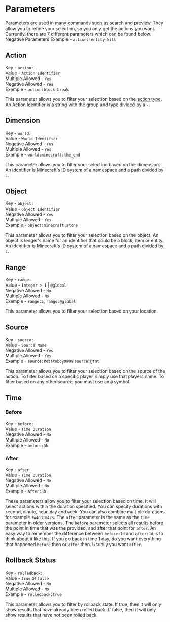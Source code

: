 # Parameters
Parameters are used in many commands such as [search](commands/search.md) and [preview](commands/preview.md).
They allow you to refine your selection, so you only get the actions you want.
Currently, there are 7 different parameters which can be found below.
Negative Parameters Example - `action:!entity-kill`

## Action
Key - `action:`  
Value - `Action Identifier`  
Multiple Allowed - `Yes`  
Negative Allowed - `Yes`    
Example - `action:block-break`

This parameter allows you to filter your selection based on the [action type](actions.md).
An Action Identifier is a string with the group and type divided by a `-`.

## Dimension
Key - `world:`  
Value - `World Identifier`  
Negative Allowed - `Yes`  
Multiple Allowed - `Yes`  
Example - `world:minecraft:the_end`

This parameter allows you to filter your selection based on the dimension.
An identifier is Minecraft's ID system of a namespace and a path divided by `:`.

## Object
Key - `object:`  
Value - `Object Identifier`  
Negative Allowed - `Yes`  
Multiple Allowed - `Yes`  
Example - `object:minecraft:stone`

This parameter allows you to filter your selection based on the object.
An object is ledger's name for an identifier that could be a block, item or entity.
An identifier is Minecraft's ID system of a namespace and a path divided by `:`.

## Range
Key - `range:`  
Value - `Integer > 1` | `@global`  
Negative Allowed - `No`  
Multiple Allowed - `No`  
Example - `range:5`, `range:@global`

This parameter allows you to filter your selection based on your location.

## Source
Key - `source:`  
Value - `Source Name`  
Negative Allowed - `Yes`  
Multiple Allowed - `Yes`  
Example - `source:Potatoboy9999` `source:@tnt`

This parameter allows you to filter your selection based on the source of the action.
To filter based on a specific player, simply use that players name.
To filter based on any other source, you must use an `@` symbol.

## Time

### Before
Key - `before:`  
Value - `Time Duration`  
Negative Allowed - `No`  
Multiple Allowed - `No`  
Example - `before:3h`

### After
Key - `after:`  
Value - `Time Duration`  
Negative Allowed - `No`  
Multiple Allowed - `No`  
Example - `after:3h`

These parameters allow you to filter your selection based on time.
It will select actions within the duration specified.
You can specify durations with `s`econd, `m`inute, `h`our, `d`ay and `w`eek.
You can also combine multiple durations for example `7w4d31m42s`.
The `after` parameter is the same as the `time` parameter in older versions.
The `before` parameter selects all results before the point in time that was the provided, and after that point for `after`.
An easy way to remember the difference between `before:1d` and `after:1d` is to think about it like this.
If you go back in time 1 day, do you want everything that happened `before` then or `after` then.
Usually you want `after`.

## Rollback Status
Key - `rolledback:`  
Value - `true` or `false`  
Negative Allowed - `No`  
Multiple Allowed - `No`  
Example - `rolledback:true`  

This parameter allows you to filter by rollback state. If true, then it will only show results that have already been rolled back. If false, then it will only show results that have not been rolled back.